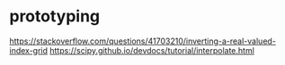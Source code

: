 # prototyping
https://stackoverflow.com/questions/41703210/inverting-a-real-valued-index-grid
https://scipy.github.io/devdocs/tutorial/interpolate.html
